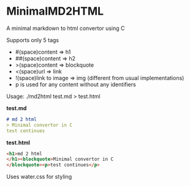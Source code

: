# MinimalMD2HTML
A minimal markdown to html convertor using C

Supports only 5 tags
- #(space)content => h1
- ##(space)content => h2
- \>(space)content => blockquote
- <(space)url => link
- !(space)link to image => img (different from usual implementations)
- p is used for any content without any identifiers 

Usage: ./md2html test.md > test.html

**test.md**

``` md
# md 2 html 
> Minimal convertor in C
test continues
```

**test.html**

``` html
<h1>md 2 html 
</h1><blockquote>Minimal convertor in C
</blockquote><p>test continues</p>
```

Uses water.css for styling

